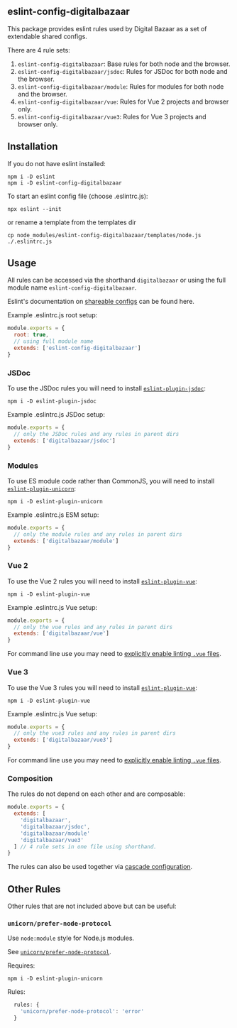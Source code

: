 ## eslint-config-digitalbazaar

This package provides eslint rules used by Digital Bazaar as a set of extendable shared configs.

There are 4 rule sets:
1. `eslint-config-digitalbazaar`: Base rules for both node and the browser.
2. `eslint-config-digitalbazaar/jsdoc`: Rules for JSDoc for both node and the browser.
3. `eslint-config-digitalbazaar/module`: Rules for modules for both node and the browser.
4. `eslint-config-digitalbazaar/vue`: Rules for Vue 2 projects and browser only.
5. `eslint-config-digitalbazaar/vue3`: Rules for Vue 3 projects and browser only.

## Installation

If you do not have eslint installed:
```
npm i -D eslint
npm i -D eslint-config-digitalbazaar
```

To start an eslint config file (choose .eslintrc.js):
```
npx eslint --init
```
or rename a template from the templates dir
```
cp node_modules/eslint-config-digitalbazaar/templates/node.js ./.eslintrc.js
```

## Usage

All rules can be accessed via the shorthand `digitalbazaar`
or using the full module name `eslint-config-digitalbazaar`.

Eslint's documentation on [shareable configs](https://eslint.org/docs/developer-guide/shareable-configs) can be found here.

Example .eslintrc.js root setup:
```js
module.exports = {
  root: true,
  // using full module name
  extends: ['eslint-config-digitalbazaar']
}
```

### JSDoc

To use the JSDoc rules you will need to install [`eslint-plugin-jsdoc`](https://github.com/gajus/eslint-plugin-jsdoc):
```
npm i -D eslint-plugin-jsdoc
```

Example .eslintrc.js JSDoc setup:
```js
module.exports = {
  // only the JSDoc rules and any rules in parent dirs
  extends: ['digitalbazaar/jsdoc']
}
```

### Modules

To use ES module code rather than CommonJS, you will need to install [`eslint-plugin-unicorn`](https://github.com/sindresorhus/eslint-plugin-unicorn):
```
npm i -D eslint-plugin-unicorn
```

Example .eslintrc.js ESM setup:
```js
module.exports = {
  // only the module rules and any rules in parent dirs
  extends: ['digitalbazaar/module']
}
```

### Vue 2

To use the Vue 2 rules you will need to install [`eslint-plugin-vue`](https://eslint.vuejs.org/):
```
npm i -D eslint-plugin-vue
```

Example .eslintrc.js Vue setup:
```js
module.exports = {
  // only the vue rules and any rules in parent dirs
  extends: ['digitalbazaar/vue']
}
```

For command line use you may need to [explicitly enable linting `.vue`
files](https://eslint.vuejs.org/user-guide/#running-eslint-from-the-command-line).

### Vue 3

To use the Vue 3 rules you will need to install [`eslint-plugin-vue`](https://eslint.vuejs.org/):
```
npm i -D eslint-plugin-vue
```

Example .eslintrc.js Vue setup:
```js
module.exports = {
  // only the vue3 rules and any rules in parent dirs
  extends: ['digitalbazaar/vue3']
}
```

For command line use you may need to [explicitly enable linting `.vue`
files](https://eslint.vuejs.org/user-guide/#running-eslint-from-the-command-line).

### Composition

The rules do not depend on each other and are composable:
```js
module.exports = {
  extends: [
    'digitalbazaar',
    'digitalbazaar/jsdoc',
    'digitalbazaar/module'
    'digitalbazaar/vue3'
  ] // 4 rule sets in one file using shorthand.
}
```

The rules can also be used together via [cascade configuration](https://eslint.org/docs/user-guide/configuring).

## Other Rules

Other rules that are not included above but can be useful:

### `unicorn/prefer-node-protocol`

Use `node:module` style for Node.js modules.

See [`unicorn/prefer-node-protocol`](https://github.com/sindresorhus/eslint-plugin-unicorn/blob/main/docs/rules/prefer-node-protocol.md).

Requires:
```
npm i -D eslint-plugin-unicorn
```

Rules:
```js
  rules: {
    'unicorn/prefer-node-protocol': 'error'
  }
```

